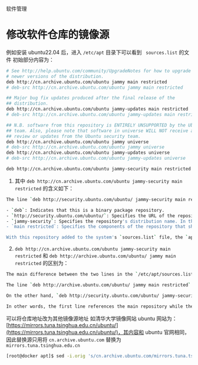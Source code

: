 软件管理


# 修改软件仓库的镜像源
例如安装 ubuntu22.04 后，进入 `/etc/apt` 目录下可以看到 ` sources.list` 的文件
初始部分内容为：
```bash
# See http://help.ubuntu.com/community/UpgradeNotes for how to upgrade to
# newer versions of the distribution.
deb http://cn.archive.ubuntu.com/ubuntu jammy main restricted
# deb-src http://cn.archive.ubuntu.com/ubuntu jammy main restricted

## Major bug fix updates produced after the final release of the
## distribution.
deb http://cn.archive.ubuntu.com/ubuntu jammy-updates main restricted
# deb-src http://cn.archive.ubuntu.com/ubuntu jammy-updates main restricted

## N.B. software from this repository is ENTIRELY UNSUPPORTED by the Ubuntu
## team. Also, please note that software in universe WILL NOT receive any
## review or updates from the Ubuntu security team.
deb http://cn.archive.ubuntu.com/ubuntu jammy universe
# deb-src http://cn.archive.ubuntu.com/ubuntu jammy universe
deb http://cn.archive.ubuntu.com/ubuntu jammy-updates universe
# deb-src http://cn.archive.ubuntu.com/ubuntu jammy-updates universe

deb http://cn.archive.ubuntu.com/ubuntu jammy-security main restricted
```

1. 其中 `deb http://cn.archive.ubuntu.com/ubuntu jammy-security main restricted` 的含义如下：
```bash
The line `deb http://security.ubuntu.com/ubuntu/ jammy-security main restricted` in the `/etc/apt/sources.list` file on Ubuntu adds a software repository to the system that contains security updates for the current release of Ubuntu which is "Jammy" in this case. Here is what each component of the line means:

- `deb`: Indicates that this is a binary package repository.
- `http://security.ubuntu.com/ubuntu/`: Specifies the URL of the repository. In this case, it is the URL for the Ubuntu security repository.
- `jammy-security`: Specifies the repository's distribution name. In this case, it refers to the security updates for Ubuntu Jammy.
- `main restricted`: Specifies the components of the repository that should be used. In this case, it is set to use `main` and `restricted` components, which includes packages that are officially supported by Ubuntu.

With this repository added to the system's `sources.list` file, the `apt` package manager will be able to download and install any security updates that are available for the installed packages on the system, helping to keep the system secure and up to date with the latest security patches.
````

2. `deb http://cn.archive.ubuntu.com/ubuntu jammy-security main restricted` 和 
`deb http://archive.ubuntu.com/ubuntu/ jammy main restricted` 的区别为：
```bash
The main difference between the two lines in the `/etc/apt/sources.list` file is that they reference different Ubuntu repositories.

The line `deb http://archive.ubuntu.com/ubuntu/ jammy main restricted` is pointing to the main Ubuntu repository, which contains the packages that are officially supported by Ubuntu. `main` and `restricted` are two of the four main components of this repository.

On the other hand, `deb http://security.ubuntu.com/ubuntu/ jammy-security main restricted` is pointing to the Ubuntu security repository, which contains security updates for packages in the main Ubuntu repository. This repository only contains security patches and does not include all packages available in the main repository.

In other words, the first line references the main repository while the second line references the security repository. The main repository contains all packages that are officially supported by Ubuntu, while the security repository contains only security patches for the packages in the main repository.
```







可以将仓库地址改为其他镜像源地址
如清华大学镜像网站 ubuntu 网站为：[https://mirrors.tuna.tsinghua.edu.cn/ubuntu/](https://mirrors.tuna.tsinghua.edu.cn/ubuntu/)，其内容和 ubuntu 官网相同，因此替换源只用将 `cn.archive.ubuntu.com` 替换为 `mirrors.tuna.tsinghua.edu.cn`

```bash
[root@docker apt]$ sed -i.orig 's/cn.archive.ubuntu.com/mirrors.tuna.tsinghua.edu.cn/g' sources.list
```